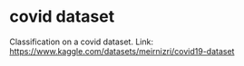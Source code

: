 # covid dataset
Classification on a covid dataset.
Link: https://www.kaggle.com/datasets/meirnizri/covid19-dataset
